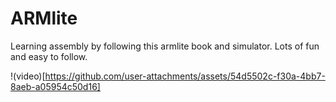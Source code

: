 # ARMlite

Learning assembly by following this armlite book and simulator.
Lots of fun and easy to follow.


!(video)[https://github.com/user-attachments/assets/54d5502c-f30a-4bb7-8aeb-a05954c50d16]
